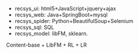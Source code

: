 
* recsys_ui: html5+JavaScript+jquery+ajax
* recsys_web: Java+SpringBoot+mysql
* recsys_spider: Python+BeautifulSoup+Selenium
* recsys_sql: SQL
* recsys_model: libFM, sklearn. 


Content-base + LibFM + RL + LR
